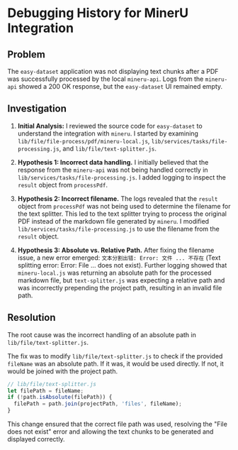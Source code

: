 # Debugging History for MinerU Integration

## Problem

The `easy-dataset` application was not displaying text chunks after a PDF was successfully processed by the local `mineru-api`. Logs from the `mineru-api` showed a 200 OK response, but the `easy-dataset` UI remained empty.

## Investigation

1.  **Initial Analysis:** I reviewed the source code for `easy-dataset` to understand the integration with `mineru`. I started by examining `lib/file/file-process/pdf/mineru-local.js`, `lib/services/tasks/file-processing.js`, and `lib/file/text-splitter.js`.

2.  **Hypothesis 1: Incorrect data handling.** I initially believed that the response from the `mineru-api` was not being handled correctly in `lib/services/tasks/file-processing.js`. I added logging to inspect the `result` object from `processPdf`.

3.  **Hypothesis 2: Incorrect filename.** The logs revealed that the `result` object from `processPdf` was not being used to determine the filename for the text splitter. This led to the text splitter trying to process the original PDF instead of the markdown file generated by `mineru`. I modified `lib/services/tasks/file-processing.js` to use the filename from the `result` object.

4.  **Hypothesis 3: Absolute vs. Relative Path.** After fixing the filename issue, a new error emerged: `文本分割出错: Error: 文件 ... 不存在` (Text splitting error: Error: File ... does not exist). Further logging showed that `mineru-local.js` was returning an absolute path for the processed markdown file, but `text-splitter.js` was expecting a relative path and was incorrectly prepending the project path, resulting in an invalid file path.

## Resolution

The root cause was the incorrect handling of an absolute path in `lib/file/text-splitter.js`.

The fix was to modify `lib/file/text-splitter.js` to check if the provided `fileName` was an absolute path. If it was, it would be used directly. If not, it would be joined with the project path.

```javascript
// lib/file/text-splitter.js
let filePath = fileName;
if (!path.isAbsolute(filePath)) {
  filePath = path.join(projectPath, 'files', fileName);
}
```

This change ensured that the correct file path was used, resolving the "File does not exist" error and allowing the text chunks to be generated and displayed correctly.